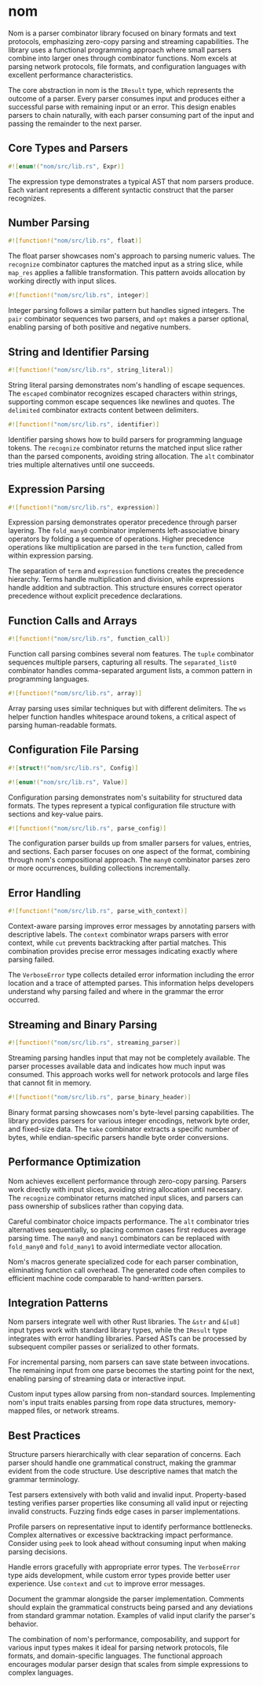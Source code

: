 # nom

Nom is a parser combinator library focused on binary formats and text protocols, emphasizing zero-copy parsing and streaming capabilities. The library uses a functional programming approach where small parsers combine into larger ones through combinator functions. Nom excels at parsing network protocols, file formats, and configuration languages with excellent performance characteristics.

The core abstraction in nom is the `IResult` type, which represents the outcome of a parser. Every parser consumes input and produces either a successful parse with remaining input or an error. This design enables parsers to chain naturally, with each parser consuming part of the input and passing the remainder to the next parser.

## Core Types and Parsers

```rust
#![enum!("nom/src/lib.rs", Expr)]
```

The expression type demonstrates a typical AST that nom parsers produce. Each variant represents a different syntactic construct that the parser recognizes.

## Number Parsing

```rust
#![function!("nom/src/lib.rs", float)]
```

The float parser showcases nom's approach to parsing numeric values. The `recognize` combinator captures the matched input as a string slice, while `map_res` applies a fallible transformation. This pattern avoids allocation by working directly with input slices.

```rust
#![function!("nom/src/lib.rs", integer)]
```

Integer parsing follows a similar pattern but handles signed integers. The `pair` combinator sequences two parsers, and `opt` makes a parser optional, enabling parsing of both positive and negative numbers.

## String and Identifier Parsing

```rust
#![function!("nom/src/lib.rs", string_literal)]
```

String literal parsing demonstrates nom's handling of escape sequences. The `escaped` combinator recognizes escaped characters within strings, supporting common escape sequences like newlines and quotes. The `delimited` combinator extracts content between delimiters.

```rust
#![function!("nom/src/lib.rs", identifier)]
```

Identifier parsing shows how to build parsers for programming language tokens. The `recognize` combinator returns the matched input slice rather than the parsed components, avoiding string allocation. The `alt` combinator tries multiple alternatives until one succeeds.

## Expression Parsing

```rust
#![function!("nom/src/lib.rs", expression)]
```

Expression parsing demonstrates operator precedence through parser layering. The `fold_many0` combinator implements left-associative binary operators by folding a sequence of operations. Higher precedence operations like multiplication are parsed in the `term` function, called from within expression parsing.

The separation of `term` and `expression` functions creates the precedence hierarchy. Terms handle multiplication and division, while expressions handle addition and subtraction. This structure ensures correct operator precedence without explicit precedence declarations.

## Function Calls and Arrays

```rust
#![function!("nom/src/lib.rs", function_call)]
```

Function call parsing combines several nom features. The `tuple` combinator sequences multiple parsers, capturing all results. The `separated_list0` combinator handles comma-separated argument lists, a common pattern in programming languages.

```rust
#![function!("nom/src/lib.rs", array)]
```

Array parsing uses similar techniques but with different delimiters. The `ws` helper function handles whitespace around tokens, a critical aspect of parsing human-readable formats.

## Configuration File Parsing

```rust
#![struct!("nom/src/lib.rs", Config)]
```

```rust
#![enum!("nom/src/lib.rs", Value)]
```

Configuration parsing demonstrates nom's suitability for structured data formats. The types represent a typical configuration file structure with sections and key-value pairs.

```rust
#![function!("nom/src/lib.rs", parse_config)]
```

The configuration parser builds up from smaller parsers for values, entries, and sections. Each parser focuses on one aspect of the format, combining through nom's compositional approach. The `many0` combinator parses zero or more occurrences, building collections incrementally.

## Error Handling

```rust
#![function!("nom/src/lib.rs", parse_with_context)]
```

Context-aware parsing improves error messages by annotating parsers with descriptive labels. The `context` combinator wraps parsers with error context, while `cut` prevents backtracking after partial matches. This combination provides precise error messages indicating exactly where parsing failed.

The `VerboseError` type collects detailed error information including the error location and a trace of attempted parses. This information helps developers understand why parsing failed and where in the grammar the error occurred.

## Streaming and Binary Parsing

```rust
#![function!("nom/src/lib.rs", streaming_parser)]
```

Streaming parsing handles input that may not be completely available. The parser processes available data and indicates how much input was consumed. This approach works well for network protocols and large files that cannot fit in memory.

```rust
#![function!("nom/src/lib.rs", parse_binary_header)]
```

Binary format parsing showcases nom's byte-level parsing capabilities. The library provides parsers for various integer encodings, network byte order, and fixed-size data. The `take` combinator extracts a specific number of bytes, while endian-specific parsers handle byte order conversions.

## Performance Optimization

Nom achieves excellent performance through zero-copy parsing. Parsers work directly with input slices, avoiding string allocation until necessary. The `recognize` combinator returns matched input slices, and parsers can pass ownership of subslices rather than copying data.

Careful combinator choice impacts performance. The `alt` combinator tries alternatives sequentially, so placing common cases first reduces average parsing time. The `many0` and `many1` combinators can be replaced with `fold_many0` and `fold_many1` to avoid intermediate vector allocation.

Nom's macros generate specialized code for each parser combination, eliminating function call overhead. The generated code often compiles to efficient machine code comparable to hand-written parsers.

## Integration Patterns

Nom parsers integrate well with other Rust libraries. The `&str` and `&[u8]` input types work with standard library types, while the `IResult` type integrates with error handling libraries. Parsed ASTs can be processed by subsequent compiler passes or serialized to other formats.

For incremental parsing, nom parsers can save state between invocations. The remaining input from one parse becomes the starting point for the next, enabling parsing of streaming data or interactive input.

Custom input types allow parsing from non-standard sources. Implementing nom's input traits enables parsing from rope data structures, memory-mapped files, or network streams.

## Best Practices

Structure parsers hierarchically with clear separation of concerns. Each parser should handle one grammatical construct, making the grammar evident from the code structure. Use descriptive names that match the grammar terminology.

Test parsers extensively with both valid and invalid input. Property-based testing verifies parser properties like consuming all valid input or rejecting invalid constructs. Fuzzing finds edge cases in parser implementations.

Profile parsers on representative input to identify performance bottlenecks. Complex alternatives or excessive backtracking impact performance. Consider using `peek` to look ahead without consuming input when making parsing decisions.

Handle errors gracefully with appropriate error types. The `VerboseError` type aids development, while custom error types provide better user experience. Use `context` and `cut` to improve error messages.

Document the grammar alongside the parser implementation. Comments should explain the grammatical constructs being parsed and any deviations from standard grammar notation. Examples of valid input clarify the parser's behavior.

The combination of nom's performance, composability, and support for various input types makes it ideal for parsing network protocols, file formats, and domain-specific languages. The functional approach encourages modular parser design that scales from simple expressions to complex languages.